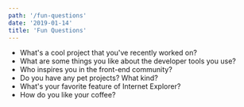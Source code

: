 ```yaml
---
path: '/fun-questions'
date: '2019-01-14'
title: 'Fun Questions'
---
```


- What's a cool project that you've recently worked on?
- What are some things you like about the developer tools you use?
- Who inspires you in the front-end community?
- Do you have any pet projects? What kind?
- What's your favorite feature of Internet Explorer?
- How do you like your coffee?
